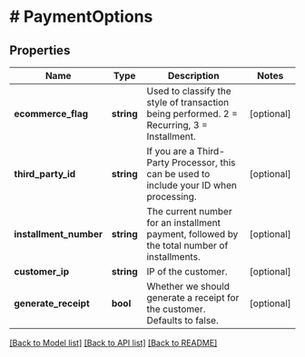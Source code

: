 # # PaymentOptions

## Properties

Name | Type | Description | Notes
------------ | ------------- | ------------- | -------------
**ecommerce_flag** | **string** | Used to classify the style of transaction being performed. 2 &#x3D; Recurring, 3 &#x3D; Installment. | [optional]
**third_party_id** | **string** | If you are a Third-Party Processor, this can be used to include your ID when processing. | [optional]
**installment_number** | **string** | The current number for an installment payment, followed by the total number of installments. | [optional]
**customer_ip** | **string** | IP of the customer. | [optional]
**generate_receipt** | **bool** | Whether we should generate a receipt for the customer. Defaults to false. | [optional]

[[Back to Model list]](../../README.md#models) [[Back to API list]](../../README.md#endpoints) [[Back to README]](../../README.md)
